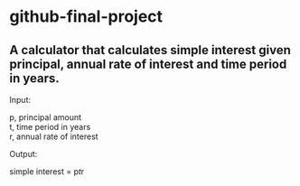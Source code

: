 # github-final-project

## A calculator that calculates simple interest given principal, annual rate of interest and time period in years.

Input:

   p, principal amount   
   t, time period in years   
   r, annual rate of interest
   
Output:

   simple interest = p*t*r
